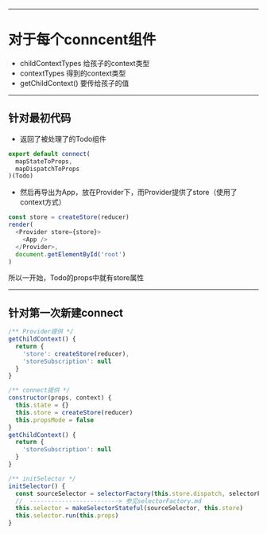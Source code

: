 --------------------------------------------------------

# 对于每个conncent组件
- childContextTypes
  给孩子的context类型
- contextTypes
  得到的context类型
- getChildContext()
  要传给孩子的值

--------------------------------------------------------

## 针对最初代码
- 返回了被处理了的Todo组件
```js
export default connect(
  mapStateToProps,
  mapDispatchToProps
)(Todo)
```

- 然后再导出为App，放在Provider下，而Provider提供了store（使用了context方式）
```js
const store = createStore(reducer)
render(
  <Provider store={store}>
    <App />
  </Provider>,
  document.getElementById('root')
)
```
所以一开始，Todo的props中就有store属性

--------------------------------------------------------

## 针对第一次新建connect

```js
/** Provider提供 */
getChildContext() {
  return { 
    'store': createStore(reducer), 
    'storeSubscription': null 
  }
}

/** connect提供 */
constructor(props, context) {
  this.state = {}
  this.store = createStore(reducer)
  this.propsMode = false
}
getChildContext() {
  return { 
    'storeSubscription': null
  }
}

/** initSelector */
initSelector() {
  const sourceSelector = selectorFactory(this.store.dispatch, selectorFactoryOptions)
  //  -------------------------> 参见selectorFactory.md
  this.selector = makeSelectorStateful(sourceSelector, this.store)
  this.selector.run(this.props)
}
```
